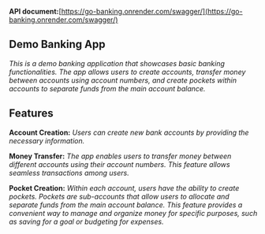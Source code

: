 **API document:**[https://go-banking.onrender.com/swagger/](https://go-banking.onrender.com/swagger/)

## Demo Banking App
*This is a demo banking application that showcases basic banking functionalities. The app allows users to create accounts, transfer money between accounts using account numbers, and create pockets within accounts to separate funds from the main account balance.*

## Features 
**Account Creation:** *Users can create new bank accounts by providing the necessary information.*

**Money Transfer:** *The app enables users to transfer money between different accounts using their account numbers. This feature allows seamless transactions among users.*

**Pocket Creation:** *Within each account, users have the ability to create pockets. Pockets are sub-accounts that allow users to allocate and separate funds from the main account balance. This feature provides a convenient way to manage and organize money for specific purposes, such as saving for a goal or budgeting for expenses.*


